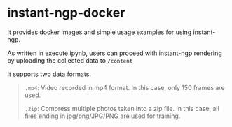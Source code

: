 # instant-ngp-docker

It provides docker images and simple usage examples for using instant-ngp.

As written in execute.ipynb, users can proceed with instant-ngp rendering by uploading the collected data to `/content`

It supports two data formats.
> `.mp4`: Video recorded in mp4 format. In this case, only 150 frames are used.
> 
> `.zip`: Compress multiple photos taken into a zip file. In this case, all files ending in jpg/png/JPG/PNG are used for training.

